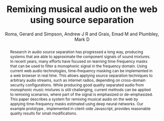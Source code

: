 --- 
title: "Remixing musical audio on the web using source separation" 
abstract: "Research in audio source separation has progressed a long way, producing systems that are able to approximate the component signals of sound mixtures. In recent years, many efforts have focused on learning time-frequency masks that can be used to filter a monophonic signal in the frequency domain. Using current web audio technologies, time-frequency masking can be implemented in a web browser in real time. This allows applying source separation techniques to arbitrary audio streams, such as internet radios, depending on cross-domain security configurations. While producing good quality separated audio from monophonic music mixtures is still challenging, current methods can be applied to remixing scenarios, where part of the signal is emphasized or de-emphasized. This paper describes a system for remixing musical audio on the web by applying time-frequency masks estimated using deep neural networks. Our example prototype , implemented in client-side Javascript, provides reasonable quality results for small modifications." 
address: "Atlanta, Georgia" 
author: "Roma, Gerard and Simpson, Andrew J R and Grais, Emad M and Plumbley, Mark D"
webAuthor: "Gerard Roma, Andrew J R Simpson, Emad M Grais, Mark D Plumbley" 
booktitle: "Proceedings of the International Web Audio Conference" 
editor: "Freeman, Jason and Lerch, Alexander and Paradis, Matthew" 
month: "Proceedings of the International Web Audio Conference"
pages: "undefined" 
publisher: "Georgia Tech" 
series: "WAC '16"
type: "Paper"  
year: "2016" 
id: "2016_93" 
tags: year2016
media: none 
pdflink: /_data/papers/pdf/2016/2016_93.pdf
ISSN: 2663-5844
---